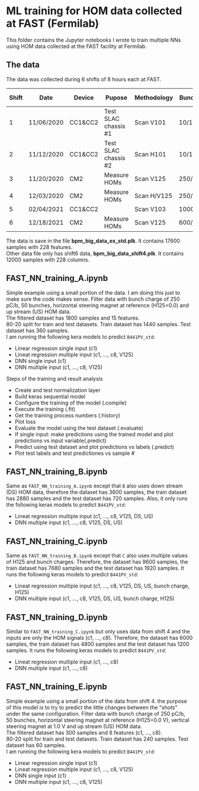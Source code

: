 # ML training for HOM data collected at FAST (Fermilab)
This folder contains the Jupyter notebooks I wrote to train multiple NNs using HOM data collected at the FAST facility at Fermilab.
## The data
The data was collected during 6 shifts of 8 hours each at FAST. 

|Shift|Date      |Device |Pupose              |Methodology|Bunch Charge (pC)|# Bunches|Reps|# Files|Total reps|
| --- | -------- | ----- | ------------------ |---------- | --------------- |-------- | -- |------ | -------- |
| 1   |11/06/2020|CC1&CC2|Test SLAC chassis #1|Scan V101  |10/100/225(/2?)  |1,50     |20,100,300|14|
| 2   |11/12/2020|CC1&CC2|Test SLAC chassis #2|Scan H101  |10/100/225(/2?)  |1,50     |100,300   |23|
| 3   |11/20/2020|CM2    |Measure HOMs        |Scan V125  |250/100/10       |50,2,1   |100,300   |26|5600
| 4   |12/03/2020|CM2    |Measure HOMs        |Scan H/V125|250/100          |1,50     |300       |40|12000
| 5   |02/04/2021|CC1&CC2|                    |Scan V103  |1000/750/500/250 |50       |100,300   |34|
| 6   |12/18/2021|CM2    |Measure HOMs        |Scan V125  |600/400/250/125  |50       |100,300   |46|9000

The data is save in the file **bpm_big_data_ex_std.plk**. It contains 17600 samples with 228 features.\
Other data file only has shift6 data, **bpm_big_data_shift4.plk**. It contains 12000 samples with 228 columns.
## FAST_NN_training_A.ipynb
Simple example using a small portion of the data. I am doing this just to make sure the code makes sense. Filter data with bunch charge of 250 pC/b, 50 bunches, horizontal steering magnet at reference (H125=0.0) and up stream (US) HOM data.\
The filtered dataset has 1800 samples and 15 features.\
80-20 split for train and test datasets. Train dataset has 1440 samples. Test dataset has 360 samples.\
I am running the following kera models to predict `B441PV_std`:
- Linear regression single input (c1)
- Lineat regression multiple input (c1, ..., c8, V125)
- DNN single input (c1)
- DNN multiple input (c1, ..., c8, V125)

Steps of the training and result analysis
- Create and test normalization layer
- Build keras sequential model
- Configure the training of the model (.compile)
- Execute the training (.fit)
- Get the training process numbers (.history)
- Plot loss
- Evaluate the model using the test dataset (.evaluate)
- If single input: make predictions using the trained model and plot predictions vs input variable(.predict)
- Predict using test dataset and plot predictions vs labels (.predict)
- Plot test labels and test predictiones vs sample #

## FAST_NN_training_B.ipynb
Same as `FAST_NN_training_A.ipynb` except that `B` also uses down stream (DS) HOM data, therefore the dataset has 3600 samples, the train dataset has 2880 samples and the test dataset has 720 samples. Also, it only runs the following keras models to predict `B441PV_std`:
- Lineat regression multiple input (c1, ..., c8, V125, DS, US)
- DNN multiple input (c1, ..., c8, V125, DS, US)

## FAST_NN_training_C.ipynb
Same as `FAST_NN_training_B.ipynb` except that `C` also uses multiple values of H125 and bunch charges. Therefore, the dataset has 9600 samples, the train dataset has 7680 samples and the test dataset has 1920 samples. It runs the following keras models to predict `B441PV_std`:
- Lineat regression multiple input (c1, ..., c8, V125, DS, US, bunch charge, H125)
- DNN multiple input (c1, ..., c8, V125, DS, US, bunch charge, H125)

## FAST_NN_training_D.ipynb
Similar to `FAST_NN_training_C.ipynb` but only uses data from shift 4 and the inputs are only the HOM signals (c1, ..., c8). Therefore, the dataset has 6000 samples, the train dataset has 4800 samples and the test dataset has 1200 samples. It runs the following keras models to predict `B441PV_std`:
- Lineat regression multiple input (c1, ..., c8)
- DNN multiple input (c1, ..., c8)

## FAST_NN_training_E.ipynb
Simple example using a small portion of the data from shift 4. the purpose of this model is to try to predict the little changes between the "shots" under the same configuration. Filter data with bunch charge of 250 pC/b, 50 bunches, horizontal steering magnet at reference (H125=0.0 V), vertical steering magnet at 1.0 V and up stream (US) HOM data.\
The filtered dataset has 300 samples and 8 features (c1, ..., c8).\
80-20 split for train and test datasets. Train dataset has 240 samples. Test dataset has 60 samples.\
I am running the following kera models to predict `B441PV_std`:
- Linear regression single input (c1)
- Lineat regression multiple input (c1, ..., c8, V125)
- DNN single input (c1)
- DNN multiple input (c1, ..., c8, V125)